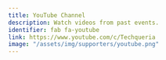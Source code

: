 ```yaml
---
title: YouTube Channel
description: Watch videos from past events.
identifier: fab fa-youtube
link: https://www.youtube.com/c/Techqueria
image: "/assets/img/supporters/youtube.png"
---
```

